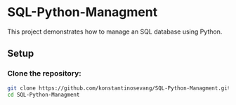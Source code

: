 # SQL-Python-Managment

This project demonstrates how to manage an SQL database using Python.

## Setup

### Clone the repository:

```sh
git clone https://github.com/konstantinosevang/SQL-Python-Managment.git
cd SQL-Python-Managment
```
